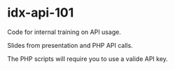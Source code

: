 # idx-api-101
Code for internal training on API usage.

Slides from presentation and PHP API calls.

The PHP scripts will require you to use a valide API key.
